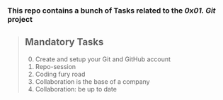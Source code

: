 ### This repo contains a bunch of Tasks related to the *0x01. Git* project

>
> ## Mandatory Tasks
>
> 0. Create and setup your Git and GitHub account
> 1. Repo-session
> 2. Coding fury road
> 3. Collaboration is the base of a company
> 4. Collaboration: be up to date
>
